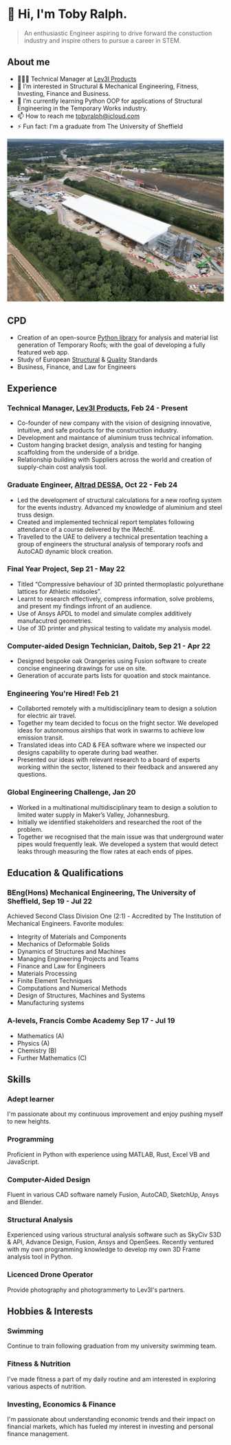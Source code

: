 # 👋 Hi, I'm Toby Ralph.
> An enthusiastic Engineer aspiring to drive forward the constuction industry and inspire others to pursue a career in STEM. 
## About me
- 🧑🏻‍💻 Technical Manager at [Lev3l Products](lev3l.co.uk)
- 👀 I’m interested in Structural & Mechanical Engineering, Fitness, Investing, Finance and Business. 
- 🌱 I’m currently learning Python OOP for applications of Structural Engineering in the Temporary Works industry.
- 📫 How to reach me tobyralph@icloud.com
- ⚡ Fun fact: I'm a graduate from The University of Sheffield

![](DJI_0042.JPG)

## CPD
- Creation of an open-source [Python library](https://github.com/to8yr/roof) for analysis and material list generation of Temporary Roofs; with the goal of developing a fully featured web app. 
- Study of European [Structural](https://knowledge.bsigroup.com/products/eurocode-basis-of-structural-and-geotechnical-design?version=standard) & [Quality](https://www.bsigroup.com/en-GB/capabilities/quality-management/iso-9001-quality-management-systems/) Standards
- Business, Finance, and Law for Engineers
## Experience
### Technical Manager, [Lev3l Products]([lev3l.co.uk](https://lev3l.co.uk/)), Feb 24 - Present
- Co-founder of new company with the vision of designing innovative, intuitive, and safe products for the construction industry. 
- Development and maintance of aluminium truss technical infomation.
- Custom hanging bracket design, analysis and testing for hanging scaffolding from the underside of a bridge. 
- Relationship building with Suppliers across the world and creation of supply-chain cost analysis tool. 
### Graduate Engineer, [Altrad DESSA]([www.altrad-dessa.com](https://www.altrad-dessa.com/)), Oct 22 - Feb 24
- Led the development of structural calculations for a new roofing system for the events industry. Advanced my knowledge of aluminium and steel truss design.
- Created and implemented technical report templates following attendance of a course delivered by the IMechE.
- Travelled to the UAE to delivery a technical presentation teaching a group of engineers the structural analysis of temporary roofs and AutoCAD dynamic block creation. 
### Final Year Project, Sep 21 - May 22
- Titled “Compressive behaviour of 3D printed thermoplastic polyurethane lattices for Athletic midsoles”. 
- Learnt to research effectively, compress information, solve problems, and present my findings infront of an audience. 
- Use of Ansys APDL to model and simulate complex additively manufacutred geometries. 
- Use of 3D printer and physical testing to validate my analysis model. 
### Computer-aided Design Technician, Daitob, Sep 21 - Apr 22
- Designed bespoke oak Orangeries using Fusion software to create concise engineering drawings for use on site. 
- Generation of accurate parts lists for quoation and stock maintance. 
### Engineering You're Hired! Feb 21
- Collaborted remotely with a multidisciplinary team to design a solution for electric air travel. 
- Together my team decided to focus on the fright sector. We developed ideas for autonomous airships that work in swarms to achieve low emission transit. 
- Translated ideas into CAD & FEA software where we inspected our designs capability to operate during bad weather. 
- Presented our ideas with relevant research to a board of experts working within the sector, listened to their feedback and answered any questions.
### Global Engineering Challenge, Jan 20
- Worked in a multinational multidisciplinary team to design a solution to limited water supply in Maker’s Valley, Johannesburg.
- Initially we identified stakeholders and researched the root of the problem. 
- Together we recognised that the main issue was that underground water pipes would frequently leak. We developed a system that would detect leaks through measuring the flow rates at each ends of pipes. 
## Education & Qualifications
### BEng(Hons) Mechanical Engineering, The University of Sheffield, Sep 19 - Jul 22
Achieved Second Class Division One (2:1) - Accredited by The Institution of Mechanical Engineers. Favorite modules:
- Integrity of Materials and Components
- Mechanics of Deformable Solids
- Dynamics of Structures and Machines
- Managing Engineering Projects and Teams
- Finance and Law for Engineers
- Materials Processing
- Finite Element Techniques
- Computations and Numerical Methods
- Design of Structures, Machines and Systems
- Manufacturing systems
### A-levels, Francis Combe Academy Sep 17 - Jul 19
- Mathematics (A)
- Physics (A)
- Chemistry (B)
- Further Mathematics (C)
## Skills
### Adept learner
I'm passionate about my continuous improvement and enjoy pushing myself to new heights.
### Programming
Proficient in Python with experience using MATLAB, Rust, Excel VB and JavaScript. 
### Computer-Aided Design
Fluent in various CAD software namely Fusion, AutoCAD, SketchUp, Ansys and Blender. 
### Structural Analysis
Experienced using various structural analysis software such as SkyCiv S3D & API, Advance Design, Fusion, Ansys and OpenSees. Recently ventured with my own programming knowledge to develop my own 3D Frame analysis tool in Python.
### Licenced Drone Operator
Provide photography and photogrammerty to Lev3l's partners.
## Hobbies & Interests
### Swimming
Continue to train following graduation from my university swimming team. 
### Fitness & Nutrition
I've made fitness a part of my daily routine and am interested in exploring various aspects of nutrition.
### Investing, Economics & Finance
I'm passionate about understanding economic trends and their impact on financial markets, which has fueled my interest in investing and personal finance management.